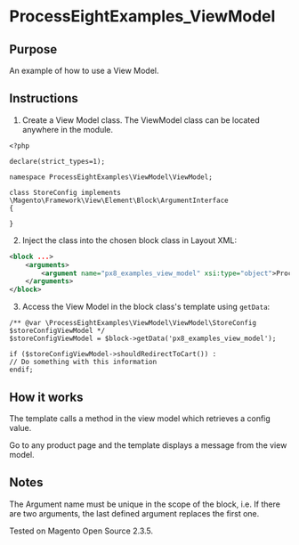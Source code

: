 # ProcessEightExamples_ViewModel

## Purpose

An example of how to use a View Model.

## Instructions

1. Create a View Model class. The ViewModel class can be located anywhere in the module.

```injectablephp
<?php

declare(strict_types=1);

namespace ProcessEightExamples\ViewModel\ViewModel;

class StoreConfig implements \Magento\Framework\View\Element\Block\ArgumentInterface
{

}
```

2. Inject the class into the chosen block class in Layout XML:

```xml
<block ...>
    <arguments>
        <argument name="px8_examples_view_model" xsi:type="object">ProcessEightExamples\ViewModel\ViewModel\StoreConfig</argument>
    </arguments>
</block>
```

3. Access the View Model in the block class's template using `getData`:

```injectablephp
/** @var \ProcessEightExamples\ViewModel\ViewModel\StoreConfig $storeConfigViewModel */
$storeConfigViewModel = $block->getData('px8_examples_view_model');

if ($storeConfigViewModel->shouldRedirectToCart()) : 
// Do something with this information
endif;
```

## How it works

The template calls a method in the view model which retrieves a config value.

Go to any product page and the template displays a message from the view model.

## Notes

The Argument name must be unique in the scope of the block, i.e. If there are two arguments, the last defined argument replaces the first one.

Tested on Magento Open Source 2.3.5.
